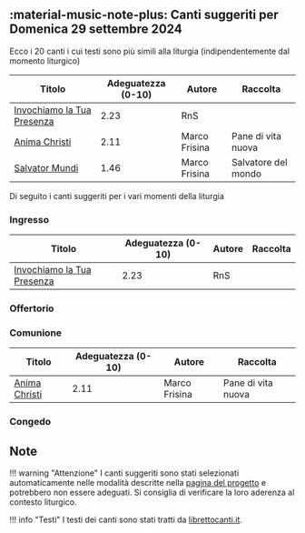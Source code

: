## :material-music-note-plus: Canti suggeriti per Domenica 29 settembre 2024

Ecco i 20 canti i cui testi sono più simili alla liturgia (indipendentemente dal momento liturgico)

| Titolo | Adeguatezza (0-10) | Autore | Raccolta |
| --- | --- | --- | --- |
| [Invochiamo la Tua Presenza](https://www.librettocanti.it/mod_canti_gestione#!canto/vedi/1412) | 2.23 | RnS |  |
| [Anima Christi](https://www.librettocanti.it/mod_canti_gestione#!canto/vedi/2083) | 2.11 | Marco Frisina | Pane di vita nuova |
| [Salvator Mundi](https://www.librettocanti.it/mod_canti_gestione#!canto/vedi/1840) | 1.46 | Marco Frisina | Salvatore del mondo |

Di seguito i canti suggeriti per i vari momenti della liturgia

### Ingresso

| Titolo | Adeguatezza (0-10) | Autore | Raccolta |
| --- | --- | --- | --- |
| [Invochiamo la Tua Presenza](https://www.librettocanti.it/mod_canti_gestione#!canto/vedi/1412) | 2.23 | RnS |  |

### Offertorio


### Comunione

| Titolo | Adeguatezza (0-10) | Autore | Raccolta |
| --- | --- | --- | --- |
| [Anima Christi](https://www.librettocanti.it/mod_canti_gestione#!canto/vedi/2083) | 2.11 | Marco Frisina | Pane di vita nuova |

### Congedo


## Note
!!! warning "Attenzione"
    I canti suggeriti sono stati selezionati automaticamente nelle modalità descritte nella [pagina del progetto](https://hildegard.it/progetto/) e potrebbero non essere adeguati. Si consiglia di verificare la loro aderenza al contesto liturgico.

!!! info "Testi"
    I testi dei canti sono stati tratti da [librettocanti.it](https://www.librettocanti.it/).


